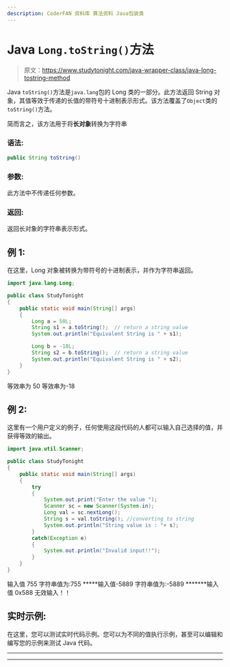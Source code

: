 ```yaml
---
description: CoderFAN 资料库 算法资料 Java包装类
---
```


# Java `Long.toString()`方法

> 原文：<https://www.studytonight.com/java-wrapper-class/java-long-tostring-method>

Java `toString()`方法是`java.lang`包的 Long 类的一部分。此方法返回 String 对象，其值等效于传递的长值的带符号十进制表示形式。该方法覆盖了`Object`类的`toString()`方法。

简而言之，该方法用于将**长对象**转换为字符串

### 语法:

```java
public String toString() 
```

### 参数:

此方法中不传递任何参数。

### 返回:

返回长对象的字符串表示形式。

## 例 1:

在这里，Long 对象被转换为带符号的十进制表示，并作为字符串返回。

```java
import java.lang.Long;

public class StudyTonight
{  
	public static void main(String[] args) 
	{  
		Long a = 50L;       
		String s1 = a.toString();  // return a string value 
		System.out.println("Equivalent String is " + s1);              

		Long b = -18L;            
		String s2 = b.toString();  // return a string value 
		System.out.println("Equivalent String is " + s2);  
	}  
}
```

等效串为 50
等效串为-18

## 例 2:

这里有一个用户定义的例子，任何使用这段代码的人都可以输入自己选择的值，并获得等效的输出。

```java
import java.util.Scanner;  

public class StudyTonight
{  
	public static void main(String[] args) 
	{  
		try
		{
			System.out.print("Enter the value ");  
			Scanner sc = new Scanner(System.in);  
			Long val = sc.nextLong();  
			String s = val.toString(); //converting to string
			System.out.println("String value is : "+ s);  
		}
		catch(Exception e)
		{
			System.out.println("Invalid input!!");
		}
	}  
}
```

输入值 755
字符串值为:755
*****输入值-5889
字符串值为:-5889
*******输入值 0x588
无效输入！！

## 实时示例:

在这里，您可以测试实时代码示例。您可以为不同的值执行示例，甚至可以编辑和编写您的示例来测试 Java 代码。

* * *

* * *